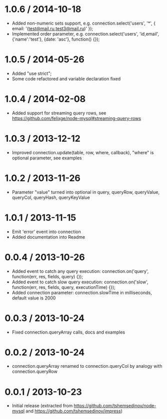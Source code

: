 1.0.6 / 2014-10-18
==================

  * Added non-numeric sets support, e.g. connection.select('users', '*', { email: '(test@mail.ru,test3@mail.ru)' });
  * Implemented order parameter, e.g. connection.select('users', 'id,email', {'name':'test'}, {date: 'asc'}, function() {});

1.0.5 / 2014-05-26
==================

  * Added "use strict";
  * Some code refactored and variable declaration fixed

1.0.4 / 2014-02-08
==================

  * Added support for streaming query rows, see https://github.com/felixge/node-mysql#streaming-query-rows

1.0.3 / 2013-12-12
==================

  * Improved connection.update(table, row, where, callback), "where" is optional parameter, see examples

1.0.2 / 2013-11-26
==================

  * Parameter "value" turned into optional in query, queryRow, queryValue, queryCol, queryHash, queryKeyValue

1.0.1 / 2013-11-15
==================

  * Emit 'error' event into connection
  * Added documentation into Readme

0.0.4 / 2013-10-26
==================

  * Added event to catch any query execution: connection.on('query', function(err, res, fields, query) {});
  * Added event to catch slow query execution: connection.on('slow', function(err, res, fields, query, executionTime) {});
  * Added connection parameter: connection.slowTime in milliseconds, default value is 2000

0.0.3 / 2013-10-24
==================

  * Fixed connection.queryArray calls, docs and examples

0.0.2 / 2013-10-24
==================

  * connection.queryArray renamed to connection.queryCol by analogy with connection.queryRow

0.0.1 / 2013-10-23
==================

  * Initial release (extracted from https://github.com/tshemsedinov/node-mysql and https://github.com/tshemsedinov/impress)

